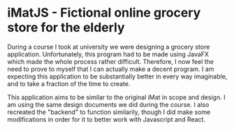 # iMatJS - Fictional online grocery store for the elderly

During a course I took at university we were designing a grocery store application.
Unfortunately, this program had to be made using JavaFX which made the whole process rather difficult.
Therefore, I now feel the need to prove to myself that I can actually make a decent program.
I am expecting this application to be substantially better in every way imaginable, and to take a fraction of the time to create.

This application aims to be similar to the original iMat in scope and design.
I am using the same design documents we did during the course. I also recreated the "backend" to function similarily,
though I did make some modifications in order for it to better work with Javascript and React.
